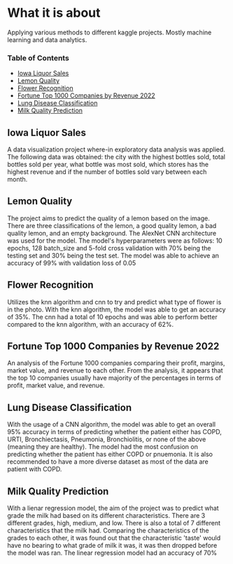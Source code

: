 # What it is about
Applying various methods to different kaggle projects. Mostly machine learning and data analytics.


### Table of Contents
- [Iowa Liquor Sales](#iowa-liquor-sales)
- [Lemon Quality](#lemon-quality)
- [Flower Recognition](#flower-recognition)
- [Fortune Top 1000 Companies by Revenue 2022](#fortune-top-1000-companies-by-revenue-2022)
- [Lung Disease Classification](#lung-disease-classification)
- [Milk Quality Prediction](#milk-quality-prediction)

## Iowa Liquor Sales

A data visualization project where-in exploratory data analysis was applied. The following data was obtained: the city with the highest bottles sold, total bottles sold per year, what bottle was most sold, which stores has the highest revenue and if the number of bottles sold vary between each month.

## Lemon Quality

The project aims to predict the quality of a lemon based on the image. There are three classifications of the lemon, a good quality lemon, a bad quality lemon, and an empty background. The AlexNet CNN architecture was used for the model. The model's hyperparameters were as follows: 10 epochs, 128 batch_size and 5-fold cross validation with 70% being the testing set and 30% being the test set. The model was able to achieve an accuracy of 99% with validation loss of 0.05

## Flower Recognition

Utilizes the knn algorithm and cnn to try and predict what type of flower is in the photo. With the knn algorithm, the model was able to get an accuracy of 35%. The cnn had a total of 10 epochs and was able to perform better compared to the knn algorithm, with an accuracy of 62%.

## Fortune Top 1000 Companies by Revenue 2022

An analysis of the Fortune 1000 companies comparing their profit, margins, market value, and revenue to each other. From the analysis, it appears that the top 10 companies usually have majority of the percentages in terms of profit, market value, and revenue. 

## Lung Disease Classification

With the usage of a CNN algorithm, the model was able to get an overall 95% accuracy in terms of predicting whether the patient either has COPD, URTI, Bronchiectasis, Pneumonia, Bronchiolitis, or none of the above (meaning they are healthy). The model had the most confusion on predicting whether the patient has either COPD or pnuemonia. It is also recommended to have a more diverse dataset as most of the data are patient with COPD.

## Milk Quality Prediction

With a lienar regression model, the aim of the project was to predict what grade the milk had based on its different characteristics. There are 3 different grades, high, medium, and low. There is also a total of 7 different characteristics that the milk had. Comparing the characteristics of the grades to each other, it was found out that the characteristic 'taste' would have no bearing to what grade of milk it was, it was then dropped before the model was ran. The linear regression model had an accuracy of 70%
